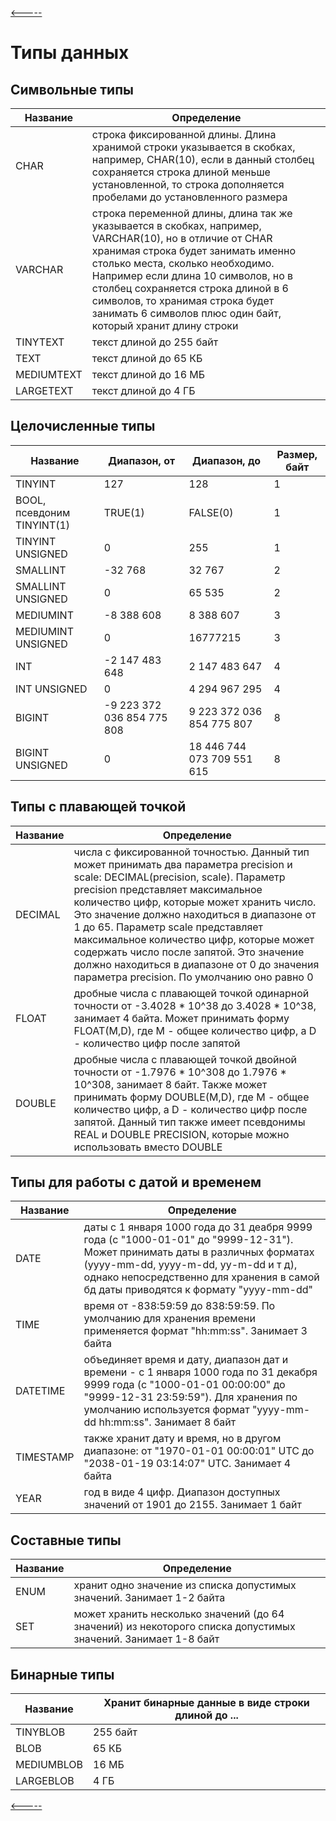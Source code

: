 [<-----](https://github.com/s1tcomsfan/knowledge_warehouse/blob/main/SQL/contents.md)

# Типы данных

## Символьные типы
| Название | Определение |
| -------- | ----------- |
| CHAR | строка фиксированной длины. Длина хранимой строки указывается в скобках, например, CHAR(10), если в данный столбец сохраняется строка длиной меньше установленной, то строка дополняется пробелами до установленного размера |
| VARCHAR | строка переменной длины, длина так же указывается в скобках, например, VARCHAR(10), но в отличие от CHAR хранимая строка будет занимать именно столько места, сколько необходимо. Например если длина 10 символов, но в столбец сохраняется строка длиной в 6 символов, то хранимая строка будет занимать 6 символов плюс один байт, который хранит длину строки |
| TINYTEXT | текст длиной до 255 байт |
| TEXT | текст длиной до 65 КБ |
| MEDIUMTEXT | текст длиной до 16 МБ |
| LARGETEXT | текст длиной до 4 ГБ |

## Целочисленные типы
| Название | Диапазон, от | Диапазон, до | Размер, байт |
| -------- | ------------ | ------------ | -------------|
| TINYINT |127 |128 | 1 |
| BOOL, псевдоним TINYINT(1) | TRUE(1) | FALSE(0) | 1 |
| TINYINT UNSIGNED | 0 | 255 | 1 |
| SMALLINT | -32 768 | 32 767 | 2 |
| SMALLINT UNSIGNED | 0 | 65 535 | 2 |
| MEDIUMINT | -8 388 608 | 8 388 607 | 3 |
| MEDIUMINT UNSIGNED | 0 | 16777215 | 3 |
| INT | -2 147 483 648 | 2 147 483 647 | 4 |
| INT UNSIGNED | 0 | 4 294 967 295 | 4 |
| BIGINT | -9 223 372 036 854 775 808 | 9 223 372 036 854 775 807 | 8 |
| BIGINT UNSIGNED | 0 | 18 446 744 073 709 551 615 | 8 |

## Типы с плавающей точкой
| Название | Определение |
| -------- | ----------- |
| DECIMAL | числа с фиксированной точностью. Данный тип может принимать два параметра precision и scale: DECIMAL(precision, scale). Параметр precision представляет максимальное количество цифр, которые может хранить число. Это значение должно находиться в диапазоне от 1 до 65. Параметр scale представляет максимальное количество цифр, которые может содержать число после запятой. Это значение должно находиться в диапазоне от 0 до значения параметра precision. По умолчанию оно равно 0 |
| FLOAT | дробные числа с плавающей точкой одинарной точности от -3.4028 * 10^38 до 3.4028 * 10^38, занимает 4 байта. Может принимать форму FLOAT(M,D), где M - общее количество цифр, а D - количество цифр после запятой |
| DOUBLE | дробные числа с плавающей точкой двойной точности от -1.7976 * 10^308 до 1.7976 * 10^308, занимает 8 байт. Также может принимать форму DOUBLE(M,D), где M - общее количество цифр, а D - количество цифр после запятой. Данный тип также имеет псевдонимы REAL и DOUBLE PRECISION, которые можно использовать вместо DOUBLE |

## Типы для работы с датой и временем
| Название | Определение |
| -------- | ----------- |
| DATE | даты с 1 января 1000 года до 31 деабря 9999 года (c "1000-01-01" до "9999-12-31"). Может принимать даты в различных форматах (yyyy-mm-dd, yyyy-m-dd, yy-m-dd и т д), однако непосредственно для хранения в самой бд даты приводятся к формату "yyyy-mm-dd" |
| TIME | время от -838:59:59 до 838:59:59. По умолчанию для хранения времени применяется формат "hh:mm:ss". Занимает 3 байта |
| DATETIME | объединяет время и дату, диапазон дат и времени - с 1 января 1000 года по 31 декабря 9999 года (с "1000-01-01 00:00:00" до "9999-12-31 23:59:59"). Для хранения по умолчанию используется формат "yyyy-mm-dd hh:mm:ss". Занимает 8 байт |
| TIMESTAMP | также хранит дату и время, но в другом диапазоне: от "1970-01-01 00:00:01" UTC до "2038-01-19 03:14:07" UTC. Занимает 4 байта |
| YEAR | год в виде 4 цифр. Диапазон доступных значений от 1901 до 2155. Занимает 1 байт |

## Составные типы
| Название | Определение |
| -------- | ----------- |
| ENUM | хранит одно значение из списка допустимых значений. Занимает 1-2 байта |
| SET | может хранить несколько значений (до 64 значений) из некоторого списка допустимых значений. Занимает 1-8 байт |

## Бинарные типы
| Название | Хранит бинарные данные в виде строки длиной до ... |
| -------- | ----------- |
| TINYBLOB | 255 байт |
| BLOB | 65 КБ |
| MEDIUMBLOB | 16 МБ |
| LARGEBLOB | 4 ГБ |

[<-----](https://github.com/s1tcomsfan/knowledge_warehouse/blob/main/SQL/contents.md)